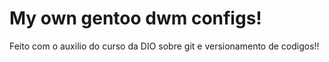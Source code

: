# My own gentoo dwm configs!

Feito com o auxilio do curso da DIO sobre git e versionamento de codigos!!
